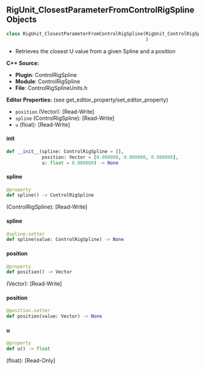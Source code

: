 ## RigUnit_ClosestParameterFromControlRigSpline Objects

```python
class RigUnit_ClosestParameterFromControlRigSpline(RigUnit_ControlRigSplineBase
                                                   )
```

* Retrieves the closest U value from a given Spline and a position

**C++ Source:**

- **Plugin**: ControlRigSpline
- **Module**: ControlRigSpline
- **File**: ControlRigSplineUnits.h

**Editor Properties:** (see get_editor_property/set_editor_property)

- ``position`` (Vector):  [Read-Write]
- ``spline`` (ControlRigSpline):  [Read-Write]
- ``u`` (float):  [Read-Write]

<a id="unreal.RigUnit_ClosestParameterFromControlRigSpline.__init__"></a>

#### __init__

```python
def __init__(spline: ControlRigSpline = [],
             position: Vector = [0.000000, 0.000000, 0.000000],
             u: float = 0.000000) -> None
```

<a id="unreal.RigUnit_ClosestParameterFromControlRigSpline.spline"></a>

#### spline

```python
@property
def spline() -> ControlRigSpline
```

(ControlRigSpline):  [Read-Write]

<a id="unreal.RigUnit_ClosestParameterFromControlRigSpline.spline"></a>

#### spline

```python
@spline.setter
def spline(value: ControlRigSpline) -> None
```

<a id="unreal.RigUnit_ClosestParameterFromControlRigSpline.position"></a>

#### position

```python
@property
def position() -> Vector
```

(Vector):  [Read-Write]

<a id="unreal.RigUnit_ClosestParameterFromControlRigSpline.position"></a>

#### position

```python
@position.setter
def position(value: Vector) -> None
```

<a id="unreal.RigUnit_ClosestParameterFromControlRigSpline.u"></a>

#### u

```python
@property
def u() -> float
```

(float):  [Read-Only]

<a id="unreal.RigUnit_ParameterAtPercentage"></a>